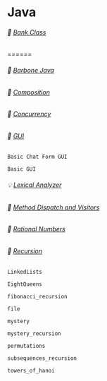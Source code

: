 # Java

###### :bank: [Bank Class](https://github.com/aya-nashawati/Java/tree/master/Bank%20Class)

======

###### :straight_ruler: [Barbone Java](https://github.com/aya-nashawati/Java/tree/master/Barebone%20Java)

###### :roller_coaster: [Composition](https://github.com/aya-nashawati/Java/tree/master/Composition%20over%20Inheritance)

###### :checkered_flag: [Concurrency](https://github.com/aya-nashawati/Java/tree/master/Concurrency)

###### :white_square_button: [GUI](https://github.com/aya-nashawati/Java/tree/master/GUI)

    Basic Chat Form GUI

    Basic GUI

###### :bulb: [Lexical Analyzer](https://github.com/aya-nashawati/Java/tree/master/Lexical%20Analyzer)

###### :running: [Method Dispatch and Visitors](https://github.com/aya-nashawati/Java/tree/master/Method%20Dispatch%20and%20Visitors)

###### :1234: [Rational Numbers](https://github.com/aya-nashawati/Java/tree/master/Rational%20Numbers)

###### :repeat: [Recursion](https://github.com/aya-nashawati/Java/tree/master/Recursion)

    LinkedLists
    
    EightQueens
    
    fibonacci_recursion

    file

    mystery

    mystery_recursion

    permutations

    subsequences_recursion

    towers_of_hanoi
